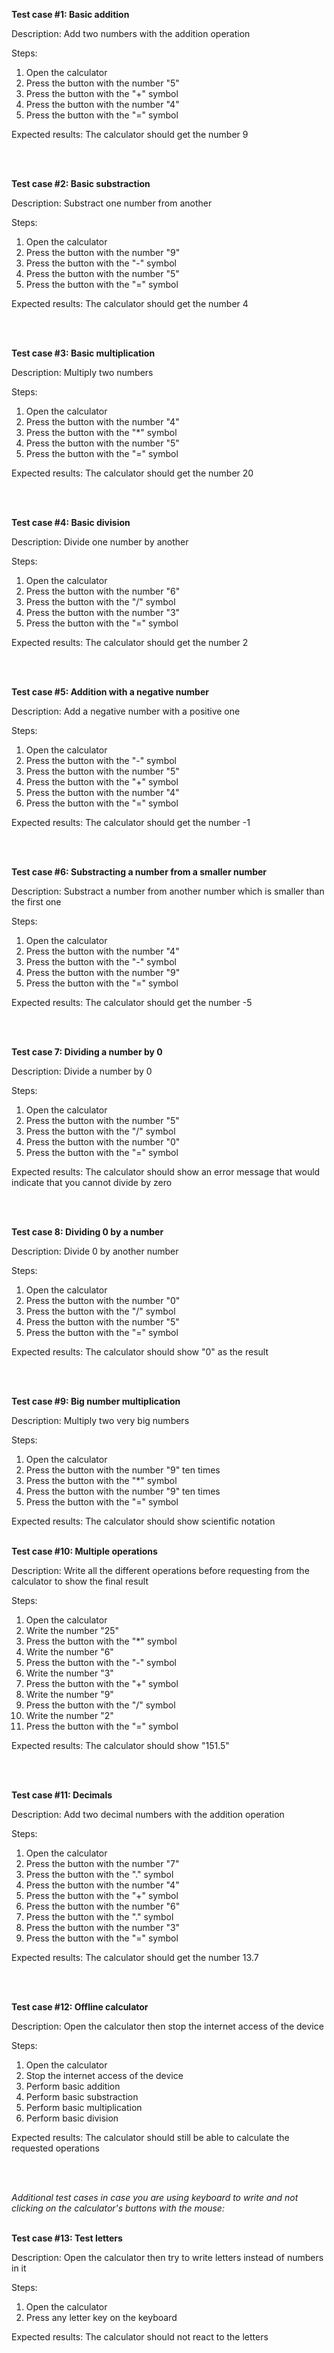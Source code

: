 <p><b>Test case #1: Basic addition</b>

Description: Add two numbers with the addition operation

Steps:
1. Open the calculator 
2. Press the button with the number "5"
3. Press the button with the "+" symbol
4. Press the button with the number "4"
5. Press the button with the "=" symbol

Expected results: The calculator should get the number 9
</p><br><br>


<p><b>Test case #2: Basic substraction</b>

Description: Substract one number from another

Steps:
1. Open the calculator 
2. Press the button with the number "9"
3. Press the button with the "-" symbol
4. Press the button with the number "5"
5. Press the button with the "=" symbol

Expected results: The calculator should get the number 4
</p>
<br><br>


<b>Test case #3: Basic multiplication</b>

Description: Multiply two numbers

Steps:
1. Open the calculator 
2. Press the button with the number "4"
3. Press the button with the "*" symbol
4. Press the button with the number "5"
5. Press the button with the "=" symbol

Expected results: The calculator should get the number 20

<br><br>


<b>Test case #4: Basic division</b>

Description: Divide one number by another

Steps:
1. Open the calculator 
2. Press the button with the number "6"
3. Press the button with the "/" symbol
4. Press the button with the number "3"
5. Press the button with the "=" symbol

Expected results: The calculator should get the number 2

<br><br>


<b>Test case #5: Addition with a negative number</b>

Description: Add a negative number with a positive one

Steps:
1. Open the calculator 
2. Press the button with the "-" symbol
3. Press the button with the number "5"
4. Press the button with the "+" symbol
5. Press the button with the number "4"
6. Press the button with the "=" symbol

Expected results: The calculator should get the number -1



<br><br>


<b>Test case #6: Substracting a number from a smaller number</b>

Description: Substract a number from another number which is smaller than the first one 

Steps:
1. Open the calculator 
2. Press the button with the number "4"
3. Press the button with the "-" symbol
4. Press the button with the number "9"
5. Press the button with the "=" symbol

Expected results: The calculator should get the number -5

<br><br>


<b>Test case 7: Dividing a number by 0</b>

Description: Divide a number by 0

Steps:
1. Open the calculator 
2. Press the button with the number "5"
3. Press the button with the "/" symbol
4. Press the button with the number "0"
5. Press the button with the "=" symbol

Expected results: The calculator should show an error message that would indicate that you cannot divide by zero

<br><br>

<b>Test case 8: Dividing 0 by a number</b>

Description: Divide 0 by another number

Steps:
1. Open the calculator 
2. Press the button with the number "0"
3. Press the button with the "/" symbol
4. Press the button with the number "5"
5. Press the button with the "=" symbol

Expected results: The calculator should show "0" as the result

<br><br>


<b>Test case #9: Big number multiplication</b>

Description: Multiply two very big numbers

Steps:
1. Open the calculator 
2. Press the button with the number "9" ten times
3. Press the button with the "*" symbol
4. Press the button with the number "9" ten times
5. Press the button with the "=" symbol

Expected results: The calculator should show scientific notation
<br><br>

<b>Test case #10: Multiple operations</b>

Description: Write all the different operations before requesting from the calculator to show the final result

Steps:
1. Open the calculator 
2. Write the number "25"
3. Press the button with the "*" symbol
4. Write the number "6"
5. Press the button with the "-" symbol
6. Write the number "3"
7. Press the button with the "+" symbol
8. Write the number "9"
9. Press the button with the "/" symbol
10. Write the number "2"
11. Press the button with the "=" symbol

Expected results: The calculator should show "151.5"

<br><br>

<b>Test case #11: Decimals</b>

Description: Add two decimal numbers with the addition operation

Steps:
1. Open the calculator 
2. Press the button with the number "7"
3. Press the button with the "." symbol
4. Press the button with the number "4"
5. Press the button with the "+" symbol
6. Press the button with the number "6"
7. Press the button with the "." symbol
8. Press the button with the number "3"
9. Press the button with the "=" symbol

Expected results: The calculator should get the number 13.7

<br><br>


<b>Test case #12: Offline calculator</b>

Description: Open the calculator then stop the internet access of the device

Steps:
1. Open the calculator 
2. Stop the internet access of the device
3. Perform basic addition
4. Perform basic substraction
5. Perform basic multiplication
6. Perform basic division

Expected results: The calculator should still be able to calculate the requested operations

<br><br>

<i> Additional test cases in case you are using keyboard to write and not clicking on the calculator's buttons with the mouse:</i>
<br><br>

<b>Test case #13: Test letters</b>

Description: Open the calculator then try to write letters instead of numbers in it

Steps:
1. Open the calculator 
2. Press any letter key on the keyboard


Expected results: The calculator should not react to the letters

